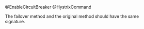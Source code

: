 @EnableCircuitBreaker
@HystrixCommand

The failover method and the original method should have the same signature.
